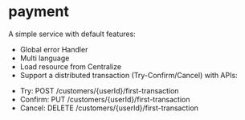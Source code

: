 # payment

A simple service with default features:
 + Global error Handler
 + Multi language
 + Load resource from Centralize
 + Support a distributed transaction (Try-Confirm/Cancel) with APIs:
  * Try: POST /customers/{userId}/first-transaction
  * Confirm: PUT /customers/{userId}/first-transaction
  * Cancel: DELETE /customers/{userId}/first-transaction

